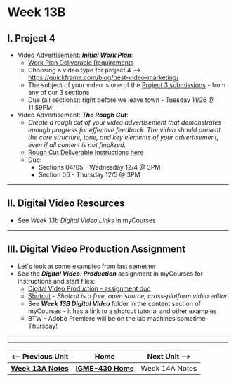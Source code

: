 # Week 13B

## I. Project 4
- Video Advertisement: ***Initial Work Plan***:
  - [Work Plan Deliverable Requirements](https://docs.google.com/document/d/1enKMUCDWQEZRj2HHF47DGJtSHQnu2NqOXWWwneDMCRE/edit?tab=t.0)
  - Choosing a video type for project 4 --> https://quickframe.com/blog/best-video-marketing/
  - The subject of your video is one of the [Project 3 submissions](../documents/p3-teams.md) - from any of our 3 sections
  - Due (all sections): right before we leave town - Tuesday 11/26 @ 11:59PM
- Video Advertisement: ***The Rough Cut***:
  - *Create a rough cut of your video advertisement that demonstrates enough progress for effective feedback. The video should present the core structure, tone, and key elements of your advertisement, even if all content is not finalized.*
  - [Rough Cut Deliverable Instructions here](https://docs.google.com/document/d/1T1-9-pM7ewtfgdOjSMhdqrpZGdbkXzUXV1chF-aW5Qs/edit?usp=sharing)
  - Due:
    - Sections 04/05 - Wednesday 12/4 @ 3PM
    - Section 06 - Thursday 12/5 @ 3PM

---

## II. Digital Video Resources

- See *Week 13b Digital Video Links* in myCourses

---

## III. Digital Video Production Assignment
- Let's look at some examples from last semester
- See the ***Digital Video: Production*** assignment in myCourses for instructions and start files:
  - [Digital Video Production - assignment doc](https://docs.google.com/document/d/1gvyBZN2wreGhEQRwR-WcjZpzAlPzouBtTxUZd1L5MT0/edit?tab=t.0)
  - [Shotcut](https://shotcut.org/) - *Shotcut is a free, open source, cross-platform video editor.*
  - See ***Week 13B Digital Video*** folder in the content section of myCourses - it has a link to a shotcut tutorial and other examples
  - BTW - Adobe Premiere will be on the lab machines sometime Thursday!



---
---

| <-- Previous Unit | Home | Next Unit -->
| --- | --- | --- 
|  [**Week 13A Notes**](12B.md)  |  [**IGME-430 Home**](../) | Week 14A Notes




